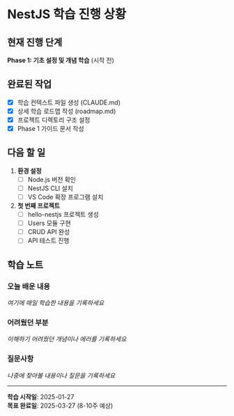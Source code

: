 # NestJS 학습 진행 상황

## 현재 진행 단계
**Phase 1: 기초 설정 및 개념 학습** (시작 전)

## 완료된 작업
- [x] 학습 컨텍스트 파일 생성 (CLAUDE.md)
- [x] 상세 학습 로드맵 작성 (roadmap.md)
- [x] 프로젝트 디렉토리 구조 설정
- [x] Phase 1 가이드 문서 작성

## 다음 할 일
1. **환경 설정**
   - [ ] Node.js 버전 확인
   - [ ] NestJS CLI 설치
   - [ ] VS Code 확장 프로그램 설치

2. **첫 번째 프로젝트**
   - [ ] hello-nestjs 프로젝트 생성
   - [ ] Users 모듈 구현
   - [ ] CRUD API 완성
   - [ ] API 테스트 진행

## 학습 노트

### 오늘 배운 내용
*여기에 매일 학습한 내용을 기록하세요*

### 어려웠던 부분
*이해하기 어려웠던 개념이나 에러를 기록하세요*

### 질문사항
*나중에 찾아볼 내용이나 질문을 기록하세요*

---

**학습 시작일**: 2025-01-27  
**목표 완료일**: 2025-03-27 (8-10주 예상)